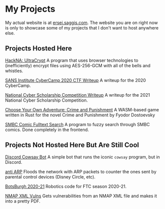 # My Projects

My actual website is at [ersei.saggis.com](https://ersei.saggis.com). The website you are on right now is only to showcase some of my projects that I don't want to host anywhere else.

## Projects Hosted Here

[HackNA: UltraCrypt](/hackna) A program that uses browser technologies to (inefficiently) encrypt files using AES-256-GCM with all of the bells and whistles.

[SANS Institute CyberCamp 2020 CTF Writeup](/cyber-camp-2020-writeup) A writeup for the 2020 CyberCamp.

[National Cyber Scholarship Competition Writeup](/National-Cyber-Scholarship-Competition-Writeup) A writeup for the 2021 National Cyber Scholarship Competition.

[Choose Your Own Adventure: Crime and Punishment](/cyoa-crime-and-punishment) A WASM-based game written in Rust for the novel Crime and Punishment by Fyodor Dostoevsky

[SMBC Comic Fulltext Search](/comic-fulltext-search) A program to fuzzy search through SMBC comics. Done completely in the frontend.

## Projects Not Hosted Here But Are Still Cool

[Discord Cowsay Bot](https://github.com/sambhavsaggi/discord-cowsay-bot) A simple bot that runs the iconic `cowsay` program, but in Discord.

[anti ARP](https://github.com/sambhavsaggi/anti-arp) Floods the network with ARP packets to counter the ones sent by parental control devices (Disney Circle, etc).

[BotsBurgh 2020-21](https://github.com/BotsBurgh/BOTSBURGH-FTC-2020-21) Robotics code for FTC season 2020-21.

[NMAP XML Vulns](https://github.com/sambhavsaggi/nmap-xml-vulners) Gets vulnerabilities from an NMAP XML file and makes it into a pretty PDF.
